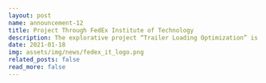 ```yaml
---
layout: post
name: announcement-12
title: Project Through FedEx Institute of Technology
description: The explorative project “Trailer Loading Optimization” is funded by <a href="https://www.memphis.edu/fedex/">FedEx Institute of Technology</a>.
date: 2021-01-18
img: assets/img/news/fedex_it_logo.png
related_posts: false
read_more: false
---
```

